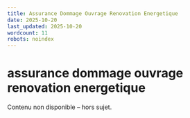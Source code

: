 ```yaml
---
title: Assurance Dommage Ouvrage Renovation Energetique
date: 2025-10-20
last_updated: 2025-10-20
wordcount: 11
robots: noindex
---
```


# assurance dommage ouvrage renovation energetique

Contenu non disponible – hors sujet.